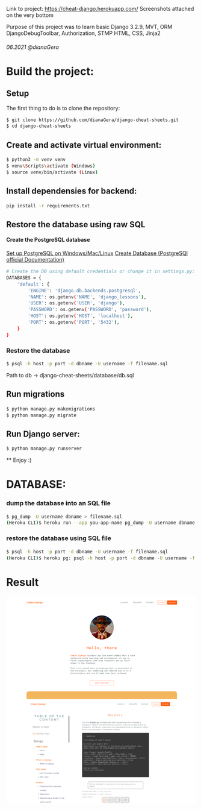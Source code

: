 Link to project: https://cheat-django.herokuapp.com/
Screenshots attached on the very bottom

Purpose of this project was to 
learn basic Django 3.2.9, MVT, ORM
DjangoDebugToolbar, Authorization, STMP
HTML, CSS, Jinja2
###### 06.2021 @dianaGera




# Build the project:


## Setup
The first thing to do is to clone the repository:

```sh
$ git clone https://github.com/dianaGera/django-cheat-sheets.git
$ cd django-cheat-sheets
```
## Create and activate virtual environment:
```sh
$ python3 -m venv venv
$ venv\Scripts\activate (Windows)
$ source venv/bin/activate (Linux)
```

## Install dependensies for backend:
```sh
pip install -r requirements.txt
```


## Restore the database using raw SQL

#### Create the PostgreSQL database
[Set up PostgreSQL on Windows/Mac/Linux](https://www.codecademy.com/article/installing-and-using-postgresql-locally)
[Create Database (PostgreSQl official Documentation)](https://www.postgresql.org/docs/current/sql-createdatabase.html)
```sh
# Create the DB using default credentials or change it in settings.py:
DATABASES = {
    'default': {
        'ENGINE': 'django.db.backends.postgresql',
        'NAME': os.getenv('NAME', 'django_lessons'),
        'USER': os.getenv('USER', 'django'),
        'PASSWORD': os.getenv('PASSWORD', 'password'),
        'HOST': os.getenv('HOST', 'localhost'),
        'PORT': os.getenv('PORT', '5432'),
    }
}
```

### Restore the database

```sh
$ psql -h host -p port -d dbname -U username -f filename.sql
```
Path to db -> django-cheat-sheets/database/db.sql


## Run migrations
```sh
$ python manage.py makemigrations
$ python manage.py migrate
```

## Run Django server:
```sh
$ python manage.py runserver
```

** Enjoy :)



# DATABASE:
    
### dump the database into an SQL file
```sh
$ pg_dump -U username dbname > filename.sql
(Heroku CLI)$ heroku run --app you-app-name pg_dump -U username dbname > filename.sql
```

### restore the database using SQL file
```sh
$ psql -h host -p port -d dbname -U username -f filename.sql
(Heroku CLI)$ heroku pg: psql -h host -p port -d dbname -U username -f filename.sql
```


# Result

![Screenshot](./media/image/2021/11/cheat-django-home.PNG)
![Screenshot](media/image/2021/11/cheat-django-lessons.PNG)
